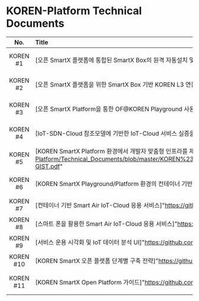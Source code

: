 # KOREN-Platform Technical Documents

|No.|Title|Writer|Date|Remarks  |
|:---:|:-----|:--------|:-----|:--------|
|KOREN #1|[오픈 SmartX 플랫폼에 통합된 SmartX Box의 원격 자동설치 및 제어]"https://github.com/KOREN-Platform/Technical_Documents/blob/master/KOREN%2301_%EC%98%A4%ED%94%88%20SmartX%ED%94%8C%EB%9E%AB%ED%8F%BC%EC%97%90_%ED%86%B5%ED%95%A9%EB%90%9CSmartXBox%EC%9D%98_%EC%9B%90%EA%B2%A9%EC%9E%90%EB%8F%99%EC%84%A4%EC%B9%98%EB%B0%8F%EC%A0%9C%EC%96%B4_v1R1.pdf"|GIST OF@KOREN Team|2015.12.12|KOREN 2015 과제|
|KOREN #2|[오픈 SmartX 플랫폼을 위한 SmartX Box 기반 KOREN L3 연동]"https://github.com/KOREN-Platform/Technical_Documents/blob/master/KOREN%2302_%EC%98%A4%ED%94%88SmartX%ED%94%8C%EB%9E%AB%ED%8F%BC%EC%9D%84_%EC%9C%84%ED%95%9C_SmartXBox%EA%B8%B0%EB%B0%98_KOREN_L3%EC%97%B0%EB%8F%99_v1R1.pdf"|GIST OF@KOREN Team|2015.12.11|KOREN 2015 과제|
|KOREN #3|[오픈 SmartX Platform을 통한 OF@KOREN Playground 사용자 지원 개선]"https://github.com/KOREN-Platform/Technical_Documents/blob/master/KOREN%2303_%EC%98%A4%ED%94%88%20SmartX%20Platform%EC%9D%84%20%ED%86%B5%ED%95%9C%20OF%40KOREN%20Playground%20%EC%82%AC%EC%9A%A9%EC%9E%90%20%EC%A7%80%EC%9B%90%20%EA%B0%9C%EC%84%A0(GIST).pdf"|GIST OF@KOREN Team|2016.10.10|KOREN 2016 과제|
|KOREN #4|[IoT-SDN-Cloud 참조모델에 기반한 IoT-Cloud 서비스 실증을 위한 SmartX Labs 개발]"https://github.com/KOREN-Platform/Technical_Documents/blob/master/KOREN%2304_IoT-SDN-Cloud%20%EC%B0%B8%EC%A1%B0%EB%AA%A8%EB%8D%B8%EC%97%90%20%EA%B8%B0%EB%B0%98%ED%95%9C%20IoT-Cloud%20%EC%84%9C%EB%B9%84%EC%8A%A4%20%EC%8B%A4%EC%A6%9D%EC%9D%84%20%EC%9C%84%ED%95%9C%20SmartX%20Labs%20%EA%B0%9C%EB%B0%9C%20(GIST).pdf"|GIST OF@KOREN Team|2016.10.10|KOREN 2016 과제|
|KOREN #5|[KOREN SmartX Platform 환경에서 개발자 맞춤형 인프라를 제공하기 위한 인프라 슬라이싱 설계 및 검증]"https://github.com/KOREN-Platform/Technical_Documents/blob/master/KOREN%2305_KOREN%20SmartX%20Platform%20%ED%99%98%EA%B2%BD%EC%97%90%EC%84%9C%20%EA%B0%9C%EB%B0%9C%EC%9E%90%20%EB%A7%9E%EC%B6%A4%ED%98%95%20%EC%9D%B8%ED%94%84%EB%9D%BC%EB%A5%BC%20%EC%A0%9C%EA%B3%B5%ED%95%98%EA%B8%B0%20%EC%9C%84%ED%95%9C%20%EC%9D%B8%ED%94%84%EB%9D%BC%20%EC%8A%AC%EB%9D%BC%EC%9D%B4%EC%8B%B1%20%EC%84%A4%EA%B3%84%20%EB%B0%8F%20%EA%B2%80%EC%A6%9D(2017)-GIST.pdf"|GIST OF@KOREN Team|2017.11.29|KOREN 2017 과제|
|KOREN #6|[KOREN SmartX Playground/Platform 환경의 컨테이너 기반 IoT-Cloud 서비스 지원 워크플로우 실증]"https://github.com/KOREN-Platform/Technical_Documents/blob/master/KOREN%2306_KOREN%20SmartX%20Playground%20Platform%20%ED%99%98%EA%B2%BD%EC%9D%98%20%EC%BB%A8%ED%85%8C%EC%9D%B4%EB%84%88%20%EA%B8%B0%EB%B0%98%20IoT-Cloud%20%EC%84%9C%EB%B9%84%EC%8A%A4%20%EC%A7%80%EC%9B%90%20%EC%9B%8C%ED%81%AC%ED%94%8C%EB%A1%9C%EC%9A%B0%20%EC%8B%A4%EC%A6%9D(2017)-GIST.pdf"|GIST OF@KOREN Team|2017.11.30|KOREN 2017 과제|
|KOREN #7|[컨테이너 기반 Smart Air IoT-Cloud 응용 서비스]"https://github.com/KOREN-Platform/Technical_Documents/blob/master/KOREN%2307_%EC%BB%A8%ED%85%8C%EC%9D%B4%EB%84%88%20%EA%B8%B0%EB%B0%98%20Smart%20Air%20IoT-Cloud%20%EC%9D%91%EC%9A%A9%20%EC%84%9C%EB%B9%84%EC%8A%A4(2017)-%EC%A0%84%EB%82%A8%EB%8C%80%ED%95%99%EA%B5%90.pdf"|JNU Team|2017.11.29|KOREN 2017 과제|
|KOREN #8|[스마트 폰을 활용한 Smart Air IoT-Cloud 응용 서비스]"https://github.com/KOREN-Platform/Technical_Documents/blob/master/KOREN%2308_%EC%8A%A4%EB%A7%88%ED%8A%B8%20%ED%8F%B0%EC%9D%84%20%ED%99%9C%EC%9A%A9%ED%95%9C%20Smart%20Air%20IoT-Cloud%20%EC%9D%91%EC%9A%A9%20%EC%84%9C%EB%B9%84%EC%8A%A4(2017)-%EA%B1%B4%EA%B5%AD%EB%8C%80%ED%95%99%EA%B5%90.pdf"|KU Team|2017.11.30|KOREN 2017 과제|
|KOREN #9|[서비스 운용 시각화 및 IoT 데이터 분석 UI]"https://github.com/KOREN-Platform/Technical_Documents/blob/master/KOREN%2309_%EC%84%9C%EB%B9%84%EC%8A%A4%20%EC%9A%B4%EC%9A%A9%20%EC%8B%9C%EA%B0%81%ED%99%94%20%EB%B0%8F%20IoT%20%EB%8D%B0%EC%9D%B4%ED%84%B0%20%EB%B6%84%EC%84%9D%20UI(2017)-%EC%95%88%EC%96%91%EB%8C%80%ED%95%99%EA%B5%90.pdf"|안양대 Team|2017.11.29|KOREN 2017 과제|
|KOREN #10|[KOREN SmartX 오픈 플랫폼 단계별 구축 전략]"https://github.com/KOREN-Platform/Technical_Documents/blob/master/KOREN%2310_KOREN%20SmartX%20Platform%20%EB%8B%A8%EA%B3%84%EB%B3%84%20%EA%B5%AC%EC%B6%95%20%EC%A0%84%EB%9E%B5(2017)-%EA%B2%BD%EB%B6%81%EB%8C%80%ED%95%99%EA%B5%90.pdf"|석승준 교수|2017.11.30|KOREN 2017 과제|
|KOREN #11|[KOREN SmartX Open Platform 가이드]"https://github.com/KOREN-Platform/Technical_Documents/blob/master/KOREN%2311_KOREN%20SmartX%20Open%20Platform-Guide.pdf" |GIST OF@KOREN Team||2017.11.30|KOREN 2017 과제|
